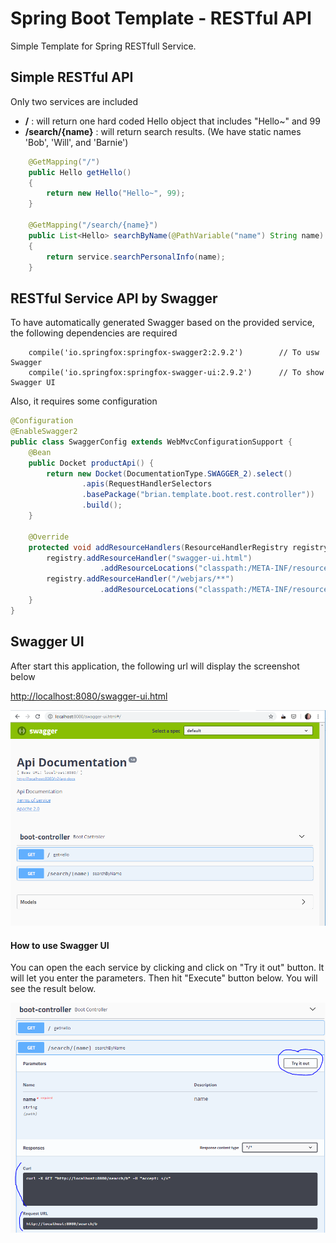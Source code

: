 # Spring Boot Template - RESTful API

Simple Template for Spring RESTfull Service.



## Simple RESTful API
Only two services are included
* __/__ : will return one hard coded Hello object that includes "Hello~" and 99
* __/search/{name}__ : will return search results. (We have static names 'Bob', 'Will', and 'Barnie')

```java
	@GetMapping("/")
	public Hello getHello()
	{
		return new Hello("Hello~", 99);
	}
	
	@GetMapping("/search/{name}")
	public List<Hello> searchByName(@PathVariable("name") String name)
	{
		return service.searchPersonalInfo(name);
	}
```

## RESTful Service API by Swagger
To have automatically generated Swagger based on the provided service, the following dependencies are required

```
    compile('io.springfox:springfox-swagger2:2.9.2')        // To usw Swagger
    compile('io.springfox:springfox-swagger-ui:2.9.2')      // To show Swagger UI
```

Also, it requires some configuration

```java
@Configuration
@EnableSwagger2
public class SwaggerConfig extends WebMvcConfigurationSupport {
	@Bean
	public Docket productApi() {
		return new Docket(DocumentationType.SWAGGER_2).select()
				.apis(RequestHandlerSelectors
				.basePackage("brian.template.boot.rest.controller"))		// Where to look for the service
				.build();
	}

	@Override
	protected void addResourceHandlers(ResourceHandlerRegistry registry) {
		registry.addResourceHandler("swagger-ui.html")
					.addResourceLocations("classpath:/META-INF/resources/");
		registry.addResourceHandler("/webjars/**")
					.addResourceLocations("classpath:/META-INF/resources/webjars/");
	}
}

```

## Swagger UI ##
After start this application, the following url will display the screenshot below


[http://localhost:8080/swagger-ui.html](http://localhost:8080/swagger-ui.html)


![alt swagger ui](docs/images/swagger-ui.PNG)

#### How to use Swagger UI ####
You can open the each service by clicking and click on "Try it out" button. It will let you enter the parameters.
Then hit "Execute" button below. You will see the result below.

![alt swagger ui opened service](docs/images/swagger-ui-opened-service.PNG)
